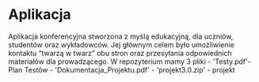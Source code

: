 # Aplikacja 
Aplikacja konferencyjna stworzona z myślą edukacyjną, dla uczniów, studentów oraz wykładowców. Jej głównym celem było umożliwienie kontaktu “twarzą w twarz” obu stron oraz przesyłania odpowiednich materiałów dla prowadzącego.
W repozyterium mamy 3 pliki - 'Testy.pdf'- Plan Testów 
                            - 'Dokumentacja_Projektu.pdf' 
                            - 'projekt3.0.zip' - projekt
